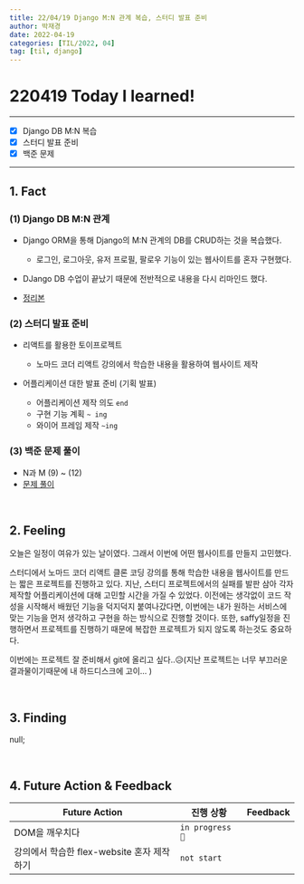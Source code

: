 ```yaml
---
title: 22/04/19 Django M:N 관계 복습, 스터디 발표 준비
author: 박재경
date: 2022-04-19
categories: [TIL/2022, 04]
tag: [til, django]
---
```


# 220419 Today I learned!

---

- [x] Django DB M:N 복습
- [x] 스터디 발표 준비
- [x] 백준 문제

---

## 1. Fact 

### (1) Django DB M:N 관계

- Django ORM을 통해 Django의 M:N 관계의 DB를 CRUD하는 것을 복습했다.
  - 로그인, 로그아웃, 유저 프로필,  팔로우 기능이 있는 웹사이트를 혼자 구현했다. 
- DJango DB 수업이 끝났기 때문에 전반적으로 내용을 다시 리마인드 했다. 

- [정리본](https://github.com/JaeKP/Study/tree/master/web/Django)



### (2) 스터디 발표 준비

- 리액트를 활용한 토이프로젝트 
  - 노마드 코더 리액트 강의에서 학습한 내용을 활용하여 웹사이트 제작

- 어플리케이션 대한 발표 준비 (기획 발표) 
  - 어플리케이션 제작 의도 `end`
  - 구현 기능 계획 `~ ing`
  - 와이어 프레임 제작 `~ing`




### (3) 백준 문제 풀이

- N과 M (9) ~ (12)
- [문제 풀이](https://github.com/JaeKP/Study/tree/master/algorithm/1%EC%9D%BC1%EC%95%8C%EA%B3%A0/04%EC%9B%94/0419)

<br>

## 2. Feeling

 오늘은 일정이 여유가 있는 날이였다. 그래서 이번에 어떤 웹사이트를 만들지 고민했다. 

스터디에서 노마드 코더 리액트 클론 코딩 강의를 통해 학습한 내용을 웹사이트를 만드는 짧은 프로젝트를 진행하고 있다. 
지난, 스터디 프로젝트에서의 실패를 발판 삼아 각자 제작할 어플리케이션에 대해 고민할 시간을 가질 수 있었다. 
이전에는 생각없이 코드 작성을 시작해서 배웠던 기능을 덕지덕지 붙여나갔다면, 이번에는 내가 원하는 서비스에 맞는 기능을 먼저 생각하고 구현을 하는 방식으로 진행할 것이다. 또한, saffy일정을 진행하면서 프로젝트를 진행하기 때문에 복잡한 프로젝트가 되지 않도록 하는것도 중요하다.

이번에는 프로젝트 잘 준비해서 git에 올리고 싶다..😥(지난 프로젝트는 너무 부끄러운 결과물이기때문에 내 하드디스크에 고이... )

<br>

## 3. Finding 

null;

<br>

## 4. Future Action & Feedback

| Future Action                              | 진행 상황       | Feedback |
| ------------------------------------------ | --------------- | -------- |
| DOM을 깨우치다                             | `in progress 🚀` |          |
| 강의에서 학습한 flex-website 혼자 제작하기 | `not start`     |          |

<br>

